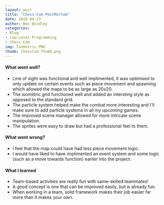 ```yaml
---
layout: post
title: "Chess-Com PostMortem"
date: 2018-04-23
author: Ben Windley
categories:
- Blog
- Low-Level Programming
- Chess-Com
img: Isometric.PNG
thumb: ChessCom_Thumb.png
---
```

<!--more-->

#### What went well?
- Line of sight was functional and well implimented, it was optimised to only update on certain events such as piece movement and spawning which allowed the maps to be as large as 20x20.
- The isometric grid functioned well and added an intersting style as opposed to the standard grid.
- The particle system helped make the combat more interesting and I'll make sure to add particle systems in all my upcoming games.
- The improved scene manager allowed for more intricate scene manipulation.
- The sprites were easy to draw but had a professional feel to them.

#### What went wrong?
- I feel that the map could have had less piece movement logic.
- I would have liked to have implimented an event system and some logic (such as a move towards function) earlier into the project.

#### What I learned
- Team-based activities are really fun with same-skilled teammates!
- A good concept is one that can be improved easily, but is already fun.
- When working in a team, solid framework makes their job easier far more than it makes your own.